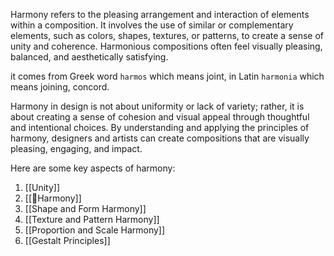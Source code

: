 Harmony refers to the pleasing arrangement and interaction of elements within a composition. It involves the use of similar or complementary elements, such as colors, shapes, textures, or patterns, to create a sense of unity and coherence. Harmonious compositions often feel visually pleasing, balanced, and aesthetically satisfying.

it comes from Greek word `harmos` which means joint, in Latin `harmonia` which means joining, concord. 

Harmony in design is not about uniformity or lack of variety; rather, it is about creating a sense of cohesion and visual appeal through thoughtful and intentional choices. By understanding and applying the principles of harmony, designers and artists can create compositions that are visually pleasing, engaging, and impact.

Here are some key aspects of harmony:

1.  [[Unity]]    
2.  [[🎨Harmony]]
3.  [[Shape and Form Harmony]]
4.  [[Texture and Pattern Harmony]]
5.  [[Proportion and Scale Harmony]]    
6.  [[Gestalt Principles]]
